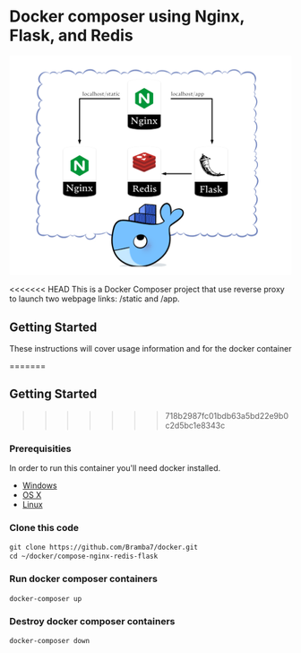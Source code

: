 # Docker composer using Nginx, Flask, and Redis

![diagram](images/composer-diagram.png)

<<<<<<< HEAD
This is a Docker Composer project that use reverse proxy to launch two webpage links: /static and /app.

## Getting Started

These instructions will cover usage information and for the docker container

=======

## Getting Started

> > > > > > > 718b2987fc01bdb63a5bd22e9b0c2d5bc1e8343c

### Prerequisities

In order to run this container you'll need docker installed.

- [Windows](https://docs.docker.com/windows/started)
- [OS X](https://docs.docker.com/mac/started/)
- [Linux](https://docs.docker.com/linux/started/)

### Clone this code

```
git clone https://github.com/Bramba7/docker.git
cd ~/docker/compose-nginx-redis-flask
```

### Run docker composer containers

```
docker-composer up
```

### Destroy docker composer containers

```
docker-composer down
```
